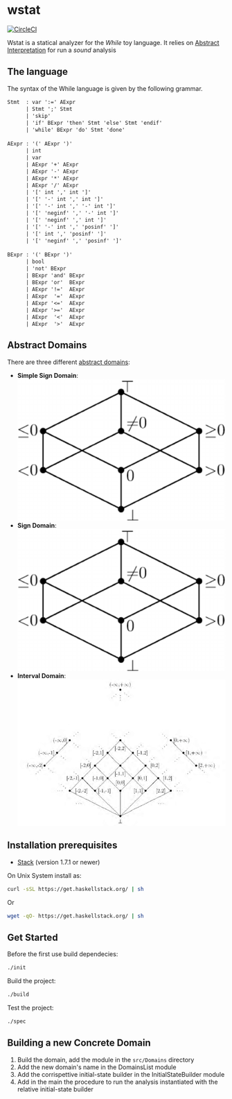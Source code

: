 # wstat

[![CircleCI](https://circleci.com/gh/parof/wstat.svg?style=svg)](https://circleci.com/gh/parof/wstat)

Wstat is a statical analyzer for the _While_ toy language. It relies on [Abstract Interpretation](https://en.wikipedia.org/wiki/Abstract_interpretation) for run a _sound_ analysis

## The language

The syntax of the While language is given by the following grammar.

```
Stmt  : var ':=' AExpr  
      | Stmt ';' Stmt
      | 'skip'
      | 'if' BExpr 'then' Stmt 'else' Stmt 'endif'
      | 'while' BExpr 'do' Stmt 'done'

AExpr : '(' AExpr ')'
      | int
      | var
      | AExpr '+' AExpr
      | AExpr '-' AExpr
      | AExpr '*' AExpr
      | AExpr '/' AExpr
      | '[' int ',' int ']'
      | '[' '-' int ',' int ']'
      | '[' '-' int ',' '-' int ']'  
      | '[' 'neginf' ',' '-' int ']' 
      | '[' 'neginf' ',' int ']'
      | '[' '-' int ',' 'posinf' ']' 
      | '[' int ',' 'posinf' ']'
      | '[' 'neginf' ',' 'posinf' ']'

BExpr : '(' BExpr ')'    
      | bool             
      | 'not' BExpr      
      | BExpr 'and' BExpr
      | BExpr 'or'  BExpr 
      | AExpr '!='  AExpr 
      | AExpr  '='  AExpr  
      | AExpr '<='  AExpr 
      | AExpr '>='  AExpr 
      | AExpr  '<'  AExpr  
      | AExpr  '>'  AExpr  
```

## Abstract Domains

There are three different [abstract domains](https://en.wikipedia.org/wiki/Abstract_interpretation#Examples_of_abstract_domains):

- **Simple Sign Domain**: ![alt text](img/simpleSignDomain.png "Simple sign Domain")
- **Sign Domain**: ![alt text](img/simpleSignDomain.png "Sign domain")
- **Interval Domain**: ![alt text](img/intervalDomain.png "Interval domain")

## Installation prerequisites

- [Stack](https://docs.haskellstack.org/en/stable/README/) (version 1.7.1 or newer)

On Unix System install as:
```bash
curl -sSL https://get.haskellstack.org/ | sh
```
Or
```bash
wget -qO- https://get.haskellstack.org/ | sh
```

## Get Started

Before the first use build dependecies:
```bash
./init
```

Build the project:
```bash
./build
```

Test the project:
```bash
./spec
```

## Building a new Concrete Domain

1. Build the domain, add the module in the ```src/Domains``` directory
2. Add the new domain's name in the DomainsList module
3. Add the corrispettive initial-state builder in the InitialStateBuilder module
4. Add in the main the procedure to run the analysis instantiated with the relative initial-state builder